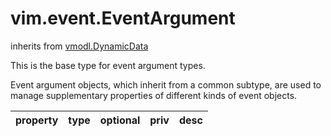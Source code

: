 vim.event.EventArgument
=======================
inherits from [vmodl.DynamicData](docs/vmodl.DynamicData.md)


This is the base type for event argument types.   <p>   Event argument objects, which inherit from a common subtype,   are used to manage supplementary properties of different kinds   of event objects.

| property | type | optional | priv | desc |
|:---------|:-----|:---------|:-----|:-----|


